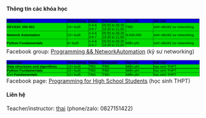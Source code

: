 #### Thông tin các khóa học
![course2](course2.png)               
Facebook group: [Programming && NetworkAutomation](https://www.facebook.com/groups/programmingna2001/) (kỹ sư networking) 

![course1](course1.png)       
Facebook page: [Programming for High School Students](https://www.facebook.com/programminghss/) (học sinh THPT)

#### Liên hệ 
Teacher/instructor: [thai](https://www.facebook.com/thaiquocvo2001) (phone/zalo: 0827151422)                                       
